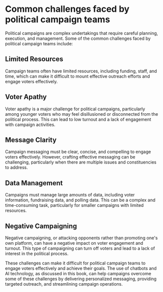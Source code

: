Common challenges faced by political campaign teams
=================================================================================================

Political campaigns are complex undertakings that require careful planning, execution, and management. Some of the common challenges faced by political campaign teams include:

Limited Resources
-----------------

Campaign teams often have limited resources, including funding, staff, and time, which can make it difficult to mount effective outreach efforts and engage voters effectively.

Voter Apathy
------------

Voter apathy is a major challenge for political campaigns, particularly among younger voters who may feel disillusioned or disconnected from the political process. This can lead to low turnout and a lack of engagement with campaign activities.

Message Clarity
---------------

Campaign messaging must be clear, concise, and compelling to engage voters effectively. However, crafting effective messaging can be challenging, particularly when there are multiple issues and constituencies to address.

Data Management
---------------

Campaigns must manage large amounts of data, including voter information, fundraising data, and polling data. This can be a complex and time-consuming task, particularly for smaller campaigns with limited resources.

Negative Campaigning
--------------------

Negative campaigning, or attacking opponents rather than promoting one's own platform, can have a negative impact on voter engagement and turnout. This type of campaigning can turn off voters and lead to a lack of interest in the political process.

These challenges can make it difficult for political campaign teams to engage voters effectively and achieve their goals. The use of chatbots and AI technology, as discussed in this book, can help campaigns overcome some of these challenges by delivering personalized messaging, providing targeted outreach, and streamlining campaign operations.
